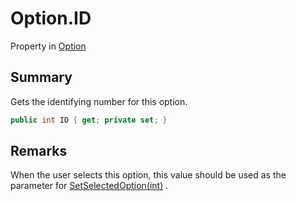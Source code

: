 # Option.ID

Property in [Option](/docs/api/csharp/yarn.optionset.option.md)

## Summary


Gets the identifying number for this option.


```csharp
public int ID { get; private set; }
```

## Remarks


When the user selects this option, this value should be
used as the parameter for  [SetSelectedOption(int)](yarn.dialogue.setselectedoption.md) .


